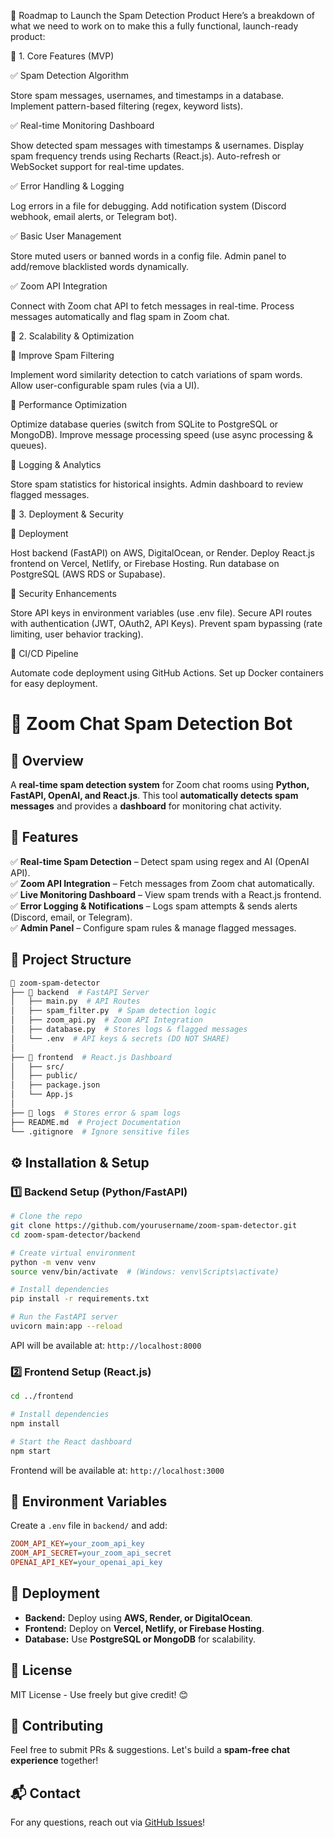 🚀 Roadmap to Launch the Spam Detection Product
Here’s a breakdown of what we need to work on to make this a fully functional, launch-ready product:

🔹 1. Core Features (MVP)

✅ Spam Detection Algorithm

Store spam messages, usernames, and timestamps in a database.
Implement pattern-based filtering (regex, keyword lists).


✅ Real-time Monitoring Dashboard

Show detected spam messages with timestamps & usernames.
Display spam frequency trends using Recharts (React.js).
Auto-refresh or WebSocket support for real-time updates.

✅ Error Handling & Logging

Log errors in a file for debugging.
Add notification system (Discord webhook, email alerts, or Telegram bot).

✅ Basic User Management

Store muted users or banned words in a config file.
Admin panel to add/remove blacklisted words dynamically.

✅ Zoom API Integration

Connect with Zoom chat API to fetch messages in real-time.
Process messages automatically and flag spam in Zoom chat.

🔹 2. Scalability & Optimization

🔲 Improve Spam Filtering


Implement word similarity detection to catch variations of spam words.
Allow user-configurable spam rules (via a UI).

🔲 Performance Optimization

Optimize database queries (switch from SQLite to PostgreSQL or MongoDB).
Improve message processing speed (use async processing & queues).

🔲 Logging & Analytics

Store spam statistics for historical insights.
Admin dashboard to review flagged messages.

🔹 3. Deployment & Security

🔲 Deployment

Host backend (FastAPI) on AWS, DigitalOcean, or Render.
Deploy React.js frontend on Vercel, Netlify, or Firebase Hosting.
Run database on PostgreSQL (AWS RDS or Supabase).

🔲 Security Enhancements

Store API keys in environment variables (use .env file).
Secure API routes with authentication (JWT, OAuth2, API Keys).
Prevent spam bypassing (rate limiting, user behavior tracking).

🔲 CI/CD Pipeline

Automate code deployment using GitHub Actions.
Set up Docker containers for easy deployment.

# 🚀 Zoom Chat Spam Detection Bot

## 📌 Overview
A **real-time spam detection system** for Zoom chat rooms using **Python, FastAPI, OpenAI, and React.js**. This tool **automatically detects spam messages** and provides a **dashboard** for monitoring chat activity.

## 🔧 Features
✅ **Real-time Spam Detection** – Detect spam using regex and AI (OpenAI API).  
✅ **Zoom API Integration** – Fetch messages from Zoom chat automatically.  
✅ **Live Monitoring Dashboard** – View spam trends with a React.js frontend.  
✅ **Error Logging & Notifications** – Logs spam attempts & sends alerts (Discord, email, or Telegram).  
✅ **Admin Panel** – Configure spam rules & manage flagged messages.  

## 📁 Project Structure
```bash
📂 zoom-spam-detector
├── 📂 backend  # FastAPI Server
│   ├── main.py  # API Routes
│   ├── spam_filter.py  # Spam detection logic
│   ├── zoom_api.py  # Zoom API Integration
│   ├── database.py  # Stores logs & flagged messages
│   └── .env  # API keys & secrets (DO NOT SHARE)
│
├── 📂 frontend  # React.js Dashboard
│   ├── src/
│   ├── public/
│   ├── package.json
│   └── App.js
│
├── 📂 logs  # Stores error & spam logs
├── README.md  # Project Documentation
└── .gitignore  # Ignore sensitive files
```

## ⚙️ Installation & Setup
### **1️⃣ Backend Setup (Python/FastAPI)**
```sh
# Clone the repo
git clone https://github.com/yourusername/zoom-spam-detector.git
cd zoom-spam-detector/backend

# Create virtual environment
python -m venv venv
source venv/bin/activate  # (Windows: venv\Scripts\activate)

# Install dependencies
pip install -r requirements.txt

# Run the FastAPI server
uvicorn main:app --reload
```
API will be available at: `http://localhost:8000`

### **2️⃣ Frontend Setup (React.js)**
```sh
cd ../frontend

# Install dependencies
npm install

# Start the React dashboard
npm start
```
Frontend will be available at: `http://localhost:3000`

## 🔑 Environment Variables
Create a `.env` file in `backend/` and add:
```ini
ZOOM_API_KEY=your_zoom_api_key
ZOOM_API_SECRET=your_zoom_api_secret
OPENAI_API_KEY=your_openai_api_key
```

## 🚀 Deployment
- **Backend:** Deploy using **AWS, Render, or DigitalOcean**.
- **Frontend:** Deploy on **Vercel, Netlify, or Firebase Hosting**.
- **Database:** Use **PostgreSQL or MongoDB** for scalability.

## 📜 License
MIT License - Use freely but give credit! 😊

## 🌟 Contributing
Feel free to submit PRs & suggestions. Let's build a **spam-free chat experience** together!

## 📬 Contact
For any questions, reach out via [GitHub Issues](https://github.com/yourusername/zoom-spam-detector/issues)!
